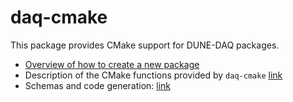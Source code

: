 # daq-cmake

This package provides CMake support for DUNE-DAQ packages.

* [Overview of how to create a new package](Creating-a-new-package-under.md)
* Description of the CMake functions provided by `daq-cmake` [link](CmakeFunctions.md)
* Schemas and code generation: [link](SchemaAndCodeGen.md)


